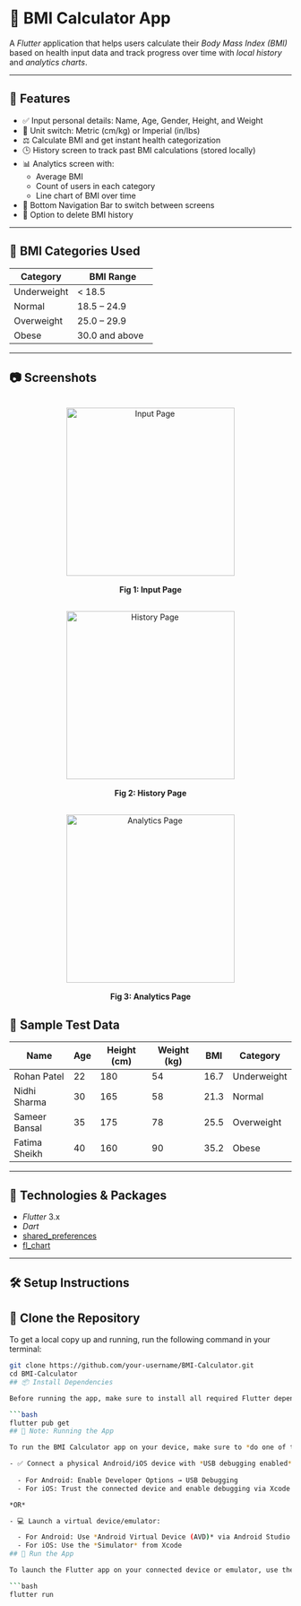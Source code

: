 # 🧮 BMI Calculator App

A *Flutter* application that helps users calculate their *Body Mass Index (BMI)* based on health input data and track progress over time with *local history* and *analytics charts*.

---

## 📲 Features

- ✅ Input personal details: Name, Age, Gender, Height, and Weight
- 🔁 Unit switch: Metric (cm/kg) or Imperial (in/lbs)
- ⚖ Calculate BMI and get instant health categorization
- 🕒 History screen to track past BMI calculations (stored locally)
- 📊 Analytics screen with:
  - Average BMI
  - Count of users in each category
  - Line chart of BMI over time
- 🧭 Bottom Navigation Bar to switch between screens
- 🧹 Option to delete BMI history

---

## 🏥 BMI Categories Used

| Category      | BMI Range       |
|---------------|-----------------|
| Underweight   | < 18.5          |
| Normal        | 18.5 – 24.9     |
| Overweight    | 25.0 – 29.9     |
| Obese         | 30.0 and above  |

---

## 📷 Screenshots

<p align="center">
  <img src="https://github.com/user-attachments/assets/a8d31bd0-44d0-4cad-8b9b-f89ce2f973af" alt="Input Page" width="300" style="margin: 16px;">
  <br>
  <strong>Fig 1: Input Page</strong>
</p>

<p align="center">
  <img src="https://github.com/user-attachments/assets/4b1ab6db-287a-4994-ad8f-db8e0aab3a90" alt="History Page" width="300" style="margin: 16px;">
  <br>
  <strong>Fig 2: History Page</strong>
</p>

<p align="center">
  <img src="https://github.com/user-attachments/assets/0227bdd3-5c84-4334-9025-e00f13f8026e" alt="Analytics Page" width="300" style="margin: 16px;">
  <br>
  <strong>Fig 3: Analytics Page</strong>
</p>

## 🧪 Sample Test Data

| Name            | Age | Height (cm) | Weight (kg) | BMI   | Category    |
|-----------------|-----|-------------|-------------|-------|-------------|
| Rohan Patel     | 22  | 180         | 54          | 16.7  | Underweight |
| Nidhi Sharma    | 30  | 165         | 58          | 21.3  | Normal      |
| Sameer Bansal   | 35  | 175         | 78          | 25.5  | Overweight  |
| Fatima Sheikh   | 40  | 160         | 90          | 35.2  | Obese       |

---

## 🧰 Technologies & Packages

- *Flutter* 3.x
- *Dart*
- [shared_preferences](https://pub.dev/packages/shared_preferences)
- [fl_chart](https://pub.dev/packages/fl_chart)

---

## 🛠 Setup Instructions
## 🔁 Clone the Repository

To get a local copy up and running, run the following command in your terminal:

```bash
git clone https://github.com/your-username/BMI-Calculator.git
cd BMI-Calculator
## 📦 Install Dependencies

Before running the app, make sure to install all required Flutter dependencies:

```bash
flutter pub get
## 📱 Note: Running the App

To run the BMI Calculator app on your device, make sure to *do one of the following*:

- ✅ Connect a physical Android/iOS device with *USB debugging enabled*
  
  - For Android: Enable Developer Options → USB Debugging
  - For iOS: Trust the connected device and enable debugging via Xcode 

*OR*

- 💻 Launch a virtual device/emulator:

  - For Android: Use *Android Virtual Device (AVD)* via Android Studio
  - For iOS: Use the *Simulator* from Xcode
## 🚀 Run the App

To launch the Flutter app on your connected device or emulator, use the following command:

```bash
flutter run
